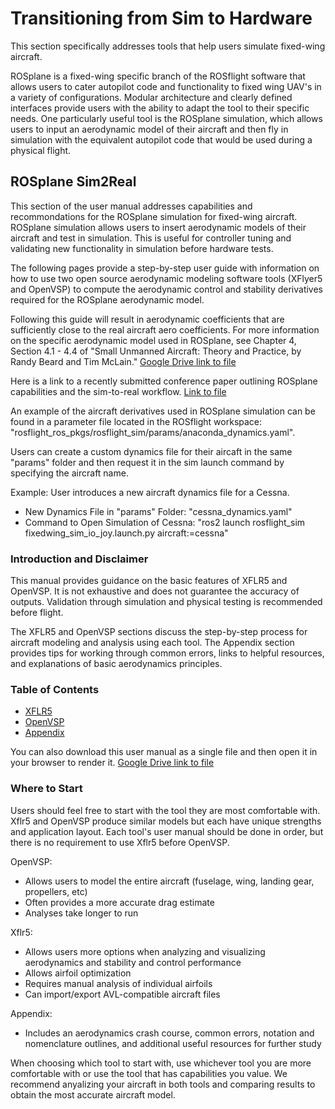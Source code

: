 # Transitioning from Sim to Hardware

This section specifically addresses tools that help users simulate fixed-wing aircraft. 

ROSplane is a fixed-wing specific branch of the ROSflight software that allows users to cater autopilot code and functionality to fixed wing UAV's in a variety of configurations. Modular architecture and clearly defined interfaces provide users with the ability to adapt the tool to their specific needs. One particularly useful tool is the ROSplane simulation, which allows users to input an aerodynamic model of their aircraft and then fly in simulation with the equivalent autopilot code that would be used during a physical flight. 


## ROSplane Sim2Real
This section of the user manual addresses capabilities and recommondations for the ROSplane simulation for fixed-wing aircraft. 
ROSplane simulation allows users to insert aerodynamic models of their aircraft and test in simulation.
This is useful for controller tuning and validating new functionality in simulation before hardware tests.

The following pages provide a step-by-step user guide with information on how to use two open source aerodynamic modeling software tools (XFlyer5 and OpenVSP) to compute the aerodynamic control and stability derivatives required for the ROSplane aerodynamic model.

Following this guide will result in aerodynamic coefficients that are sufficiently close to the real aircraft aero coefficients.
For more information on the specific aerodynamic model used in ROSplane, see Chapter 4, Section 4.1 - 4.4 of "Small Unmanned Aircraft: Theory and Practice, by Randy Beard and Tim McLain."
[Google Drive link to file](https://drive.google.com/file/d/10iq7L_kAAdkjCFoq4EBRaT1u212BbyJ7/view)

Here is a link to a recently submitted conference paper outlining ROSplane capabilities and the sim-to-real workflow. 
[Link to file](https://arxiv.org/abs/2510.01041)

An example of the aircraft derivatives used in ROSplane simulation can be found in a parameter file located in the ROSflight workspace:
"rosflight_ros_pkgs/rosflight_sim/params/anaconda_dynamics.yaml". 

Users can create a custom dynamics file for their aircaft in the same "params" folder and then request it in the sim launch command by specifying the aircraft name. 

Example: User introduces a new aircraft dynamics file for a Cessna.
- New Dynamics File in "params" Folder: "cessna_dynamics.yaml"
- Command to Open Simulation of Cessna: "ros2 launch rosflight_sim fixedwing_sim_io_joy.launch.py aircraft:=cessna"


### Introduction and Disclaimer

This manual provides guidance on the basic features of XFLR5 and OpenVSP. It is not exhaustive and does not guarantee the accuracy of outputs. Validation through simulation and physical testing is recommended before flight.

The XFLR5 and OpenVSP sections discuss the step-by-step process for aircraft modeling and analysis using each tool. 
The Appendix section provides tips for working through common errors, links to helpful resources, and explanations of basic aerodynamics principles. 

### Table of Contents

* [XFLR5](user-manual-xflr5.md)
* [OpenVSP](user-manual-openvsp.md)
* [Appendix](user-manual-appendix.md)

You can also download this user manual as a single file and then open it in your browser to render it.
[Google Drive link to file](https://drive.google.com/file/d/10-37yCIjK796dnT-5MB5-q3M8o2nCi5_/view)


### Where to Start

Users should feel free to start with the tool they are most comfortable with. 
Xflr5 and OpenVSP produce similar models but each have unique strengths and application layout. 
Each tool's user manual should be done in order, but there is no requirement to use Xflr5 before OpenVSP. 

OpenVSP:
* Allows users to model the entire aircraft (fuselage, wing, landing gear, propellers, etc)
* Often provides a more accurate drag estimate
* Analyses take longer to run

Xflr5:
* Allows users more options when analyzing and visualizing aerodynamics and stability and control performance
* Allows airfoil optimization 
* Requires manual analysis of individual airfoils
* Can import/export AVL-compatible aircraft files

Appendix:
* Includes an aerodynamics crash course, common errors, notation and nomenclature outlines, and additional useful resources for further study 

When choosing which tool to start with, use whichever tool you are more comfortable with or use the tool that has capabilities you value. 
We recommend anyalizing your aircraft in both tools and comparing results to obtain the most accurate aircraft model. 




